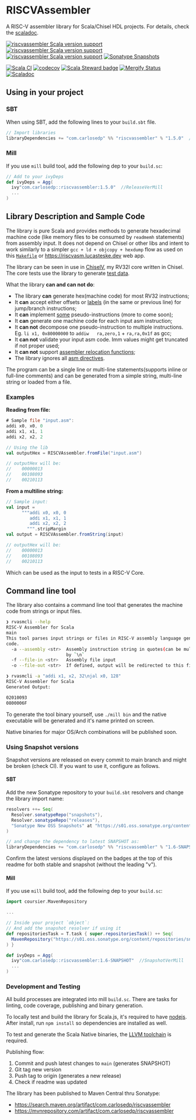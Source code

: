 # RISCVAssembler

A RISC-V assembler library for Scala/Chisel HDL projects. For details, check the [scaladoc](https://www.javadoc.io/doc/com.carlosedp/riscvassembler_2.13/latest/com/carlosedp/riscvassembler/index.html).

[![riscvassembler Scala version support](https://index.scala-lang.org/carlosedp/riscvassembler/riscvassembler/latest-by-scala-version.svg?platform=jvm)](https://index.scala-lang.org/carlosedp/riscvassembler/riscvassembler)
[![riscvassembler Scala version support](https://index.scala-lang.org/carlosedp/riscvassembler/riscvassembler/latest-by-scala-version.svg?platform=native0.4)](https://index.scala-lang.org/carlosedp/riscvassembler/riscvassembler)
[![riscvassembler Scala version support](https://index.scala-lang.org/carlosedp/riscvassembler/riscvassembler/latest-by-scala-version.svg?platform=sjs1)](https://index.scala-lang.org/carlosedp/riscvassembler/riscvassembler)
[![Sonatype Snapshots](https://img.shields.io/nexus/s/com.carlosedp/riscvassembler_2.13?server=https%3A%2F%2Fs01.oss.sonatype.org)](https://s01.oss.sonatype.org/content/repositories/snapshots/com/carlosedp/)


[![Scala CI](https://github.com/carlosedp/riscvassembler/actions/workflows/scala.yml/badge.svg)](https://github.com/carlosedp/riscvassembler/actions/workflows/scala.yml)
[![codecov](https://codecov.io/gh/carlosedp/riscvassembler/branch/main/graph/badge.svg?token=YNEKF3OO04)](https://codecov.io/gh/carlosedp/riscvassembler)
[![Scala Steward badge](https://img.shields.io/badge/Scala_Steward-helping-green.svg?style=flat&logo=data:image/png;base64,iVBORw0KGgoAAAANSUhEUgAAAA4AAAAQCAMAAAARSr4IAAAAVFBMVEUAAACHjojlOy5NWlrKzcYRKjGFjIbp293YycuLa3pYY2LSqql4f3pCUFTgSjNodYRmcXUsPD/NTTbjRS+2jomhgnzNc223cGvZS0HaSD0XLjbaSjElhIr+AAAAAXRSTlMAQObYZgAAAHlJREFUCNdNyosOwyAIhWHAQS1Vt7a77/3fcxxdmv0xwmckutAR1nkm4ggbyEcg/wWmlGLDAA3oL50xi6fk5ffZ3E2E3QfZDCcCN2YtbEWZt+Drc6u6rlqv7Uk0LdKqqr5rk2UCRXOk0vmQKGfc94nOJyQjouF9H/wCc9gECEYfONoAAAAASUVORK5CYII=)](https://scala-steward.org)
[![Mergify Status](https://img.shields.io/endpoint.svg?url=https://api.mergify.com/v1/badges/carlosedp/riscvassembler&style=flat)](https://mergify.com)
[![Scaladoc](https://www.javadoc.io/badge/com.carlosedp/riscvassembler_2.13.svg?color=blue&label=Scaladoc)](https://javadoc.io/doc/com.carlosedp/riscvassembler_2.13/latest)


## Using in your project

### SBT

When using SBT, add the following lines to your `build.sbt` file.

```scala
// Import libraries
libraryDependencies += "com.carlosedp" %% "riscvassembler" % "1.5.0"  //ReleaseVerSBT
```

### Mill

If you use `mill` build tool, add the following dep to your `build.sc`:

```scala
// Add to your ivyDeps
def ivyDeps = Agg(
  ivy"com.carlosedp::riscvassembler:1.5.0"  //ReleaseVerMill
  ...
)
```

## Library Description and Sample Code

The library is pure Scala and provides methods to generate hexadecimal machine code (like memory files to be consumed by `readmemh` statements) from assembly input. It does not depend on Chisel or other libs and intent to work similarly to a simpler `gcc + ld + objcopy + hexdump` flow as used on this [`Makefile`](https://github.com/carlosedp/chiselv/gcc/test/Makefile) or <https://riscvasm.lucasteske.dev> web app.

The library can be seen in use in [ChiselV](https://github.com/carlosedp/chiselv), my RV32I core written in Chisel. The core tests use the library to generate [test data](https://github.com/carlosedp/chiselv/blob/e014da49ace5d5dd917eac3e3bf8ca6bbeadc244/chiselv/test/src/CPUSingleCycleInstructionSpec.scala#L71).

What the library **can and can not do**:

- The library **can** generate hex(machine code) for most RV32 instructions;
- It **can** accept either offsets or [labels](https://github.com/riscv-non-isa/riscv-asm-manual/blob/master/riscv-asm.md#labels) (in the same or previous line) for jump/branch instructions;
- It **can** implement [some](./riscvassembler/src/internal/Instructions.scala#73) pseudo-instructions (more to come soon);
- It **can** generate one machine code for each input asm instruction;
- It **can not** decompose one pseudo-instruction to multiple instructions. Eg. `li x1, 0x80000000` to `addiw	ra,zero,1` + `ra,ra,0x1f` as gcc;
- It **can not** validate your input asm code. Imm values might get truncated if not proper used;
- It **can not** support [assembler relocation functions](https://github.com/riscv-non-isa/riscv-asm-manual/blob/master/riscv-asm.md#assembler-relocation-functions);
- The library ignores all [asm directives](https://github.com/riscv-non-isa/riscv-asm-manual/blob/master/riscv-asm.md#pseudo-ops).

The program can be a single line or multi-line statements(supports inline or full-line comments) and can be generated from a simple string, multi-line string or loaded from a file.

### Examples

**Reading from file:**

```asm
# Sample file "input.asm":
addi x0, x0, 0
addi x1, x1, 1
addi x2, x2, 2
```

```scala
// Using the lib
val outputHex = RISCVAssembler.fromFile("input.asm")

// outputHex will be:
//    00000013
//    00108093
//    00210113
```

**From a multiline string:**

```scala
// Sample input:
val input =
      """addi x0, x0, 0
         addi x1, x1, 1
         addi x2, x2, 2
        """.stripMargin
val output = RISCVAssembler.fromString(input)

// outputHex will be:
//    00000013
//    00108093
//    00210113
 ```

Which can be used as the input to tests in a RISC-V Core.

## Command line tool

The library also contains a command line tool that generates the machine code from strings or input files.

```sh
❯ rvasmcli --help
RISC-V Assembler for Scala
main
This tool parses input strings or files in RISC-V assembly language generating hexadecimal machine
code.
  -a --assembly <str>  Assembly instruction string in quotes(can be multiple instructions separated
                       by `\n`
  -f --file-in <str>   Assembly file input
  -o --file-out <str>  If defined, output will be redirected to this file (overwrite if exists)

❯ rvasmcli -a "addi x1, x2, 32\njal x0, 128"
RISC-V Assembler for Scala
Generated Output:

02010093
0800006F
```

To generate the tool binary yourself, use `./mill bin` and the native executable will be generated and it's name printed on screen.

Native binaries for major OS/Arch combinations will be published soon.

### Using Snapshot versions

Snapshot versions are released on every commit to main branch and might be broken (check CI). If you want to use it, configure as follows.

#### SBT

Add the new Sonatype repository to your `build.sbt` resolvers and change the library import name:

```scala
resolvers ++= Seq(
  Resolver.sonatypeRepo("snapshots"),
  Resolver.sonatypeRepo("releases"),
  "Sonatype New OSS Snapshots" at "https://s01.oss.sonatype.org/content/repositories/snapshots"
)

// and change the dependency to latest SNAPSHOT as:
libraryDependencies += "com.carlosedp" %% "riscvassembler" % "1.6-SNAPSHOT"  //SnapshotVerSBT
```

Confirm the latest versions displayed on the badges at the top of this readme for both stable and snapshot (without the leading "v").

#### Mill

If you use `mill` build tool, add the following dep to your `build.sc`:

```scala
import coursier.MavenRepository

...

// Inside your project `object`:
// And add the snapshot resolver if using it
def repositoriesTask = T.task { super.repositoriesTask() ++ Seq(
  MavenRepository("https://s01.oss.sonatype.org/content/repositories/snapshots")
) }

def ivyDeps = Agg(
  ivy"com.carlosedp::riscvassembler:1.6-SNAPSHOT"  //SnapshotVerMill
  ...
)
```

### Development and Testing

All build processes are integrated into mill `build.sc`. There are tasks for linting, code coverage, publishing and binary generation.

To locally test and build the library for Scala.js, it's required to have [nodejs](nodejs.org/). After install, run `npm install` so dependencies are installed as well.

To test and generate the Scala Native binaries, the [LLVM toolchain](https://scala-native.org/en/stable/user/setup.html#installing-clang-and-runtime-dependencies) is required.

Publishing flow:

1. Commit and push latest changes to `main` (generates SNAPSHOT)
2. Git tag new version
3. Push tag to origin (generates a new release)
4. Check if readme was updated

The library has been published to Maven Central thru Sonatype:

- <https://search.maven.org/artifact/com.carlosedp/riscvassembler>
- <https://mvnrepository.com/artifact/com.carlosedp/riscvassembler>
